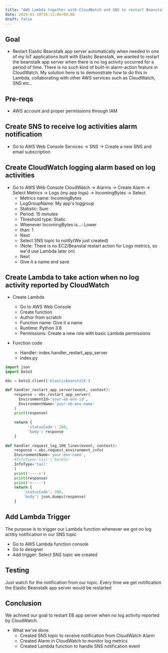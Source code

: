 ```yaml
---
title: "AWS Lambda together with CloudWatch and SNS to restart Beanstalk app server as needed"
date: 2020-01-18T16:11:06+08:00
draft: false
---
```


## Goal

- Restart Elastic Beanstalk app server automatically when needed
In one of my IoT applications built with Elastic Beanstalk, we wanted to restart the beanstalk app server 
when there is no log activity occurred for a period of time. There is no such kind of built-in alarm-action feature in CloudWatch.
My solution here is to demonstrate how to do this in Lambda, collaborating with other AWS services such as CloudWatch, SNS etc..

## Pre-reqs

- AWS account and proper permissions through IAM
  
## Create SNS to receive log activities alarm notification

- Go to AWS Web Console
Services -> SNS -> Create a new SNS and email subscription

## Create CloudWatch logging alarm based on log activities

- Go to AWS Web Console
CloudWatch -> Alarms -> Create Alarm -> Select Metrics -> Logs (my app logs) -> IncomingBytes -> Select
  - Metrics name: IncomingBytes
  - LogGroupName: My app's loggroup
  - Statistic: Sum
  - Period: 15 minutes
  - Threshold type: Static
  - Whenever IncomingBytes is...: Lower
  - than: 1
  - Next
  - Select SNS topic to notify(We just created)
  - (Note: There is no EC2/Beanstal restart action for Logs metrics, so we'd use Lambda later on)
  - Next
  - Give it a name and save

## Create Lambda to take action when no log activity reported by CloudWatch

- Create Lambda
  - Go to AWS Web Console
  - Create function
  - Author from scratch
  - Function name: Give it a name
  - Runtime: Python 3.8
  - Permissions: Create a new role with basic Lambda permissions

- Function code
  - Handler: index.handler_restart_app_server
  - index.py
``` Python
import json
import boto3

ebc = boto3.client('elasticbeanstalk')

def handler_restart_app_server(event, context):
    response = ebc.restart_app_server(
      EnvironmentId='your-eb-env-id',
      EnvironmentName='your-eb-env-name'
    )
    print(response)
    
    return {
          'statusCode': 200,
          'body': response
    }
  
def handler_request_log_100_lines(event, context):
    response = ebc.request_environment_info(
    EnvironmentName='your-env-name',
    #InfoType='tail'|'bundle'
    InfoType='tail'
    )
    print('---->')
    print(response)
    print('<----')
    return {
        'statusCode': 200,
        'body': json.dumps(response)
    }
```

## Add Lambda Trigger

The purpose is to trigger our Lambda function whenever we got no log actitiy notification in our SNS topic

- Go to AWS Lambda function console
- Go to designer
- Add trigger: Select SNS topic we created

## Testing

Just watch for the notification from our topic. Every time we get notification the Elastic Beanstalk app server would be restarted

## Conclusion

We achived our goal to restart EB app server when no log activity reported by CloudWatch.

- What we've done
  - Created SNS topic to receive notification from CloudWatch Alarm
  - Created Alarm in CloudWatch to monitor log metrics
  - Created Lambda function to handle SNS notification event